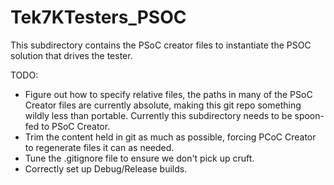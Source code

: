 # Tek7KTesters_PSOC

This subdirectory contains the PSoC creator files to instantiate the PSOC solution that drives the tester.

TODO:
* Figure out how to specify relative files, the paths in many of the PSoC Creator files are currently absolute, making this git repo something wildly less than portable. Currently this subdirectory needs to be spoon-fed to PSoC Creator.
* Trim the content held in git as much as possible, forcing PCoC Creator to regenerate files it can as needed.
* Tune the .gitignore file to ensure we don't pick up cruft.
* Correctly set up Debug/Release builds.
